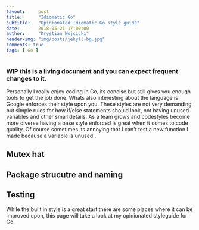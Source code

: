 ```yaml
---
layout:     post
title:      "Idiomatic Go"
subtitle:   "Opinionated Idiomatic Go style guide"
date:       2018-05-21 17:00:00
author:     "Krystian Wojcicki"
header-img: "img/posts/jekyll-bg.jpg"
comments: true
tags: [ Go ]
---
```


### WIP this is a living document and you can expect frequent changes to it.

Personally I really enjoy coding in Go, its concise but still gives you enough tools to get the job done. Whats also interesting about the language is Google enforces their style upon you. These styles are not very demanding but simple rules for how if/else statements should look, not having unused variables and other small details. As a team grows and codestyles become more diverse having a base style enforced is great when it comes to code quality. Of course sometimes its annoying that I can't test a new function I made because a variable is unused...

## Mutex hat

## Package strucutre and naming

## Testing

While the built in style is a great start there are some places where it can be improved upon, this page will take a look at my opinionated styleguide for Go.